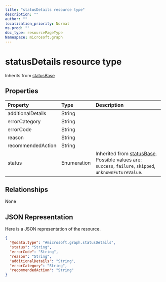 ```yaml
---
title: "statusDetails resource type"
description: ""
author: ""
localization_priority: Normal
ms.prod: ""
doc_type: resourcePageType
Namespace: microsoft.graph
---
```



# statusDetails resource type




Inherits from [statusBase](../resources/statusBase.md)

## Properties
|Property|Type|Description|
|:---|:---|:---|
|additionalDetails|String||
|errorCategory|String||
|errorCode|String||
|reason|String||
|recommendedAction|String||
|status|Enumeration| Inherited from [statusBase](../resources/statusBase.md). Possible values are: `success`, `failure`, `skipped`, `unknownFutureValue`.|

## Relationships
None

## JSON Representation
Here is a JSON representation of the resource.
<!-- {
  "blockType": "resource",
  "@odata.type": "microsoft.graph.statusDetails"
}
-->
``` json
{
  "@odata.type": "#microsoft.graph.statusDetails",
  "status": "String",
  "errorCode": "String",
  "reason": "String",
  "additionalDetails": "String",
  "errorCategory": "String",
  "recommendedAction": "String"
}
```

